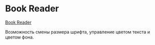 # Book Reader

[Book Reader](#0)

Возможность смены размера шрифта, управление цветом текста и цветом фона.
